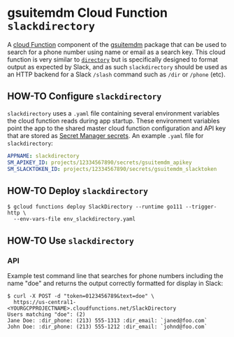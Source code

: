 # gsuitemdm Cloud Function `slackdirectory` #

A [cloud Function](https://cloud.google.com/functions/) component of the [gsuitemdm](https://github.com/rickt/gsuitemdm) package that can be used to search for a phone number using name or email as a search key. This cloud function is very similar to [`directory`](https://github.com/rickt/gsuitemdm/tree/master/cloudfunctions/directory) but is specifically designed to format output as expected by Slack, and as such `slackdirectory` should be used as an HTTP backend for a Slack `/slash` command such as `/dir` or `/phone` (etc).

## HOW-TO Configure `slackdirectory` ##
`slackdirectory` uses a `.yaml` file containing several environment variables the cloud function reads during app startup. These environment variables point the app to the shared master cloud function configuration and API key that are stored as [Secret Manager secrets](https://cloud.google.com/secret-manager/docs/managing-secrets). An example `.yaml` file for `slackdirectory`:

```yaml
APPNAME: slackdirectory
SM_APIKEY_ID: projects/12334567890/secrets/gsuitemdm_apikey
SM_SLACKTOKEN_ID: projects/12334567890/secrets/gsuitemdm_slacktoken
```

## HOW-TO Deploy `slackdirectory` ##
```
$ gcloud functions deploy SlackDirectory --runtime go111 --trigger-http \
  --env-vars-file env_slackdirectory.yaml
```

## HOW-TO Use `slackdirectory` ##

### API ###

Example test command line that searches for phone numbers including the name "doe" and returns the output correctly formatted for display in Slack:

```
$ curl -X POST -d "token=0123456789&text=doe" \ 
  https://us-central1-<YOURGCPPROJECTNAME>.cloudfunctions.net/SlackDirectory
Users matching "doe": (2)
Jane Doe: :dir_phone: (213) 555-1313 :dir_email: `janed@foo.com`
John Doe: :dir_phone: (213) 555-1212 :dir_email: `johnd@foo.com`
```


